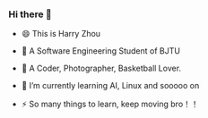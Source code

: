 ### Hi there 👋

- 😄 This is Harry Zhou
- 🔭 A Software Engineering Student of BJTU
- 🔖 A Coder, Photographer, Basketball Lover.
- 🌱 I’m currently learning AI, Linux and sooooo on

- ⚡ So many things to learn, keep moving bro！！

<!--
**HarryZhou-618/HarryZhou-618** is a ✨ _special_ ✨ repository because its `README.md` (this file) appears on your GitHub profile.

Here are some ideas to get you started:

-  I’m currently working on ...
- 🌱 I’m currently learning ...
- 👯 I’m looking to collaborate on ...
- 🤔 I’m looking for help with ...
- 💬 Ask me about ...
- 📫 How to reach me: ...
- 😄 Pronouns: ...
-  Fun fact: ...
-->
